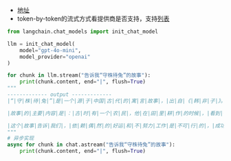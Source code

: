 - [地址](https://python.langchain.com/docs/how_to/chat_streaming/)
- token-by-token的流式方式看提供商是否支持，支持[列表](https://python.langchain.com/docs/integrations/chat/)

```python
from langchain.chat_models import init_chat_model

llm = init_chat_model(
    model="gpt-4o-mini",
    model_provider="openai"
)

for chunk in llm.stream("告诉我“守株待兔”的故事"):
    print(chunk.content, end="|", flush=True)
"""
------------- output -------------
|“|守|株|待|兔|”|是|一个|源|于|中国|古|代|的|寓|言|故事|，|出|自|《|韩|非|子|》。|这个|故事|传|达|了|对|懒|惰|和|依|赖|侥|幸|心理|的|批|评|。

|故事|的|主要|内容|是|：|古|时|有|一个|农|民|，他|在|田|里|耕|作|的时候|，|看到|一|只|兔|子|不|小|心|撞|到|树|桩|上|，|倒|地|而|死|。|这个|农|民|想|，|捡|到|这样的|兔|子|真|是|太|轻|松|了|，于|是|他|决定|守|在|树|桩|旁|，希望|再|能|遇|到|类似|的|好运|。|可是|，他|整|天|守|在|那|儿|，却|再|也|没有|看到|兔|子|出现|，|最终|却|耽|误|了|自己的|农|田|和|生活|。

|这个|故事|告诉|我们|，|依|赖|偶|然|的|好运|和|不|努力|工作|是|不可|行|的|，|成功|需要|付|出|实际|的|努力|，而|不是|坐|等|机会|的|降|临|。||
"""
# 异步实现
async for chunk in chat.astream("告诉我“守株待兔”的故事"):  
	print(chunk.content, end="|", flush=True)
```